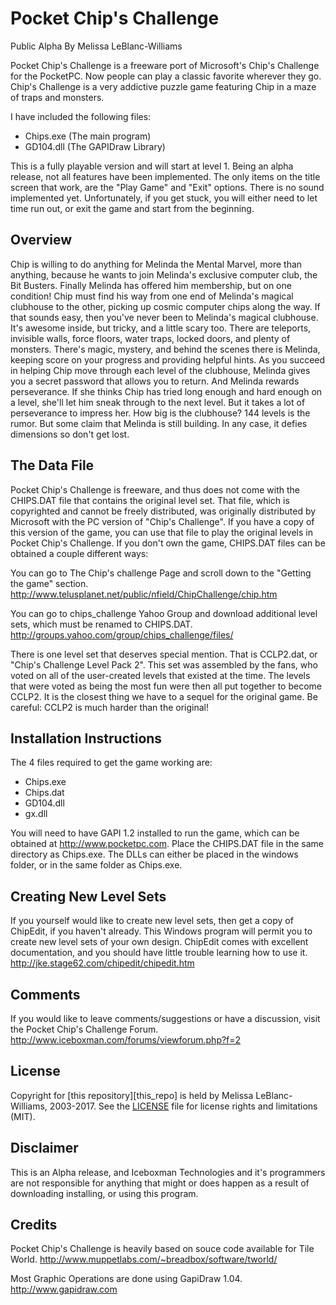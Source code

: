 # Pocket Chip's Challenge

Public Alpha
By Melissa LeBlanc-Williams

Pocket Chip's Challenge is a freeware port of Microsoft's Chip's Challenge for the PocketPC. Now people can play a classic favorite wherever they go.  Chip's Challenge is a very addictive puzzle game featuring Chip in a maze of traps and monsters.

I have included the following files: 
* Chips.exe (The main program) 
* GD104.dll (The GAPIDraw Library)

This is a fully playable version and will start at level 1. Being an alpha release, not all features have been implemented.  The only items on the title screen that work, are the "Play Game" and "Exit" options.  There is no sound implemented yet.  Unfortunately, if you get stuck, you will either need to let time run out, or exit the game and start from the beginning.

## Overview

Chip is willing to do anything for Melinda the Mental Marvel, more than anything, because he wants to join Melinda's exclusive computer club, the Bit Busters. Finally Melinda has offered him membership, but on one condition! Chip must find his way from one end of Melinda's magical clubhouse to the other, picking up cosmic computer chips along the 
way.
If that sounds easy, then you've never been to Melinda's magical clubhouse. It's awesome inside, but tricky, and a little scary too. There are teleports, invisible walls, force floors, water traps, locked doors, and plenty of monsters. There's magic, mystery, and behind the scenes there is Melinda, keeping score on your progress and providing helpful hints. 
As you succeed in helping Chip move through each level of the clubhouse, Melinda gives you a secret password that allows you to return. And Melinda rewards perseverance. If she thinks Chip has tried long enough and hard enough on a level, she'll let him sneak through to the next level. But it takes a lot of perseverance to impress her. 
How big is the clubhouse? 144 levels is the rumor. But some claim that Melinda is still building. In any case, it defies dimensions so don't get lost. 

## The Data File

Pocket Chip's Challenge is freeware, and thus does not come with the CHIPS.DAT file that contains the original level set.
That file, which is copyrighted and cannot be freely distributed, was originally distributed by Microsoft with the PC version of "Chip's Challenge". If you have a copy of this version of the game, you can use that file to play the original levels in Pocket Chip's Challenge. If you don't own the game, CHIPS.DAT files can be obtained a couple different ways: 

You can go to The Chip's challenge Page and scroll down to the "Getting the game" section. 
<http://www.telusplanet.net/public/nfield/ChipChallenge/chip.htm>

You can go to chips_challenge Yahoo Group and download additional level sets, which must be renamed to CHIPS.DAT.
<http://groups.yahoo.com/group/chips_challenge/files/>

There is one level set that deserves special mention. That is CCLP2.dat, or "Chip's Challenge Level Pack 2". This set
was assembled by the fans, who voted on all of the user-created levels that existed at the time. The levels that were voted as being the most fun were then all put together to become CCLP2. It is the closest thing we have to a
sequel for the original game. 
Be careful: CCLP2 is much harder than the original!

## Installation Instructions

The 4 files required to get the game working are:
* Chips.exe
* Chips.dat
* GD104.dll
* gx.dll

You will need to have GAPI 1.2 installed to run the game, which can be obtained at <http://www.pocketpc.com>.
Place the CHIPS.DAT file in the same directory as Chips.exe.  The DLLs can either be placed in the windows folder, or in the same folder as Chips.exe.

## Creating New Level Sets

If you yourself would like to create new level sets, then get a copy of ChipEdit, if you haven't already. This Windows program will permit you to create new level sets of your own design. ChipEdit comes with excellent
documentation, and you should have little trouble learning how to use it.
<http://jke.stage62.com/chipedit/chipedit.htm>

## Comments

If you would like to leave comments/suggestions or have a discussion, visit the Pocket Chip's Challenge Forum.
<http://www.iceboxman.com/forums/viewforum.php?f=2>

## License

Copyright for [this repository][this_repo] is held by Melissa LeBlanc-Williams, 2003-2017.
See the [LICENSE](LICENSE.md) file for license rights and limitations (MIT).

## Disclaimer

This is an Alpha release, and Iceboxman Technologies and it's programmers are not responsible for anything that might or does happen as a result of downloading installing, or using this program. 

## Credits

Pocket Chip's Challenge is heavily based on souce code available for Tile World.
http://www.muppetlabs.com/~breadbox/software/tworld/

Most Graphic Operations are done using GapiDraw 1.04.
<http://www.gapidraw.com>